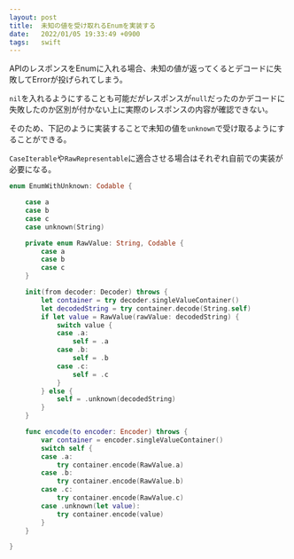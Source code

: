 ```yaml
---
layout: post
title:  未知の値を受け取れるEnumを実装する
date:   2022/01/05 19:33:49 +0900
tags:   swift
---
```


APIのレスポンスをEnumに入れる場合、未知の値が返ってくるとデコードに失敗してErrorが投げられてしまう。

`nil`を入れるようにすることも可能だがレスポンスが`null`だったのかデコードに失敗したのか区別が付かない上に実際のレスポンスの内容が確認できない。

そのため、下記のように実装することで未知の値を`unknown`で受け取るようにすることができる。

`CaseIterable`や`RawRepresentable`に適合させる場合はそれぞれ自前での実装が必要になる。

```swift
enum EnumWithUnknown: Codable {

    case a
    case b
    case c
    case unknown(String)

    private enum RawValue: String, Codable {
        case a
        case b
        case c
    }

    init(from decoder: Decoder) throws {
        let container = try decoder.singleValueContainer()
        let decodedString = try container.decode(String.self)
        if let value = RawValue(rawValue: decodedString) {
            switch value {
            case .a:
                self = .a
            case .b:
                self = .b
            case .c:
                self = .c
            }
        } else {
            self = .unknown(decodedString)
        }
    }

    func encode(to encoder: Encoder) throws {
        var container = encoder.singleValueContainer()
        switch self {
        case .a:
            try container.encode(RawValue.a)
        case .b:
            try container.encode(RawValue.b)
        case .c:
            try container.encode(RawValue.c)
        case .unknown(let value):
            try container.encode(value)
        }
    }

}
```
